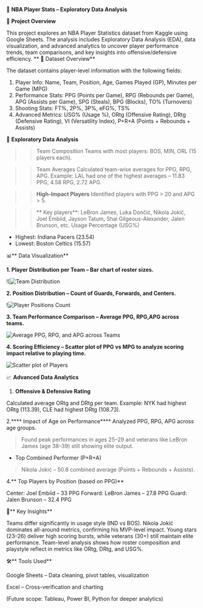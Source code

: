 🏀 **NBA Player Stats – Exploratory Data Analysis**

📌 **Project Overview**

This project explores an NBA Player Statistics dataset from Kaggle using Google Sheets. The analysis includes Exploratory Data Analysis (EDA), data visualization, and advanced analytics to uncover player performance trends, team comparisons, and key insights into offensive/defensive efficiency.
**
📂 Dataset Overview**

The dataset contains player-level information with the following fields:

1. Player Info: Name, Team, Position, Age, Games Played (GP), Minutes per Game (MPG)
2. Performance Stats: PPG (Points per Game), RPG (Rebounds per Game), APG (Assists per Game), SPG (Steals), BPG (Blocks), TO% (Turnovers)
3. Shooting Stats: FT%, 2P%, 3P%, eFG%, TS%
4. Advanced Metrics: USG% (Usage %), ORtg (Offensive Rating), DRtg (Defensive Rating), VI (Versatility Index), P+R+A (Points + Rebounds + Assists)

🔎 **Exploratory Data Analysis**

>> Team Composition
Teams with most players: BOS, MIN, ORL (15 players each).

>> Team Averages
Calculated team-wise averages for PPG, RPG, APG.
Example: LAL had one of the highest averages – 11.83 PPG, 4.58 RPG, 2.72 APG.

>> **High-Impact Players**
Identified players with PPG > 20 and APG > 5.

>>** Key players**: LeBron James, Luka Dončić, Nikola Jokić, Joel Embiid, Jayson Tatum, Shai Gilgeous-Alexander, Jalen Brunson, etc.
Usage Percentage (USG%)
* Highest: Indiana Pacers (23.54)
* Lowest: Boston Celtics (15.57)

📊** Data Visualization**

**1. Player Distribution per Team – Bar chart of roster sizes.**

![![Team Distribution](https://github.com/user-attachments/assets/3c1541f8-b8a5-4615-9577-c0b27a33d5b7)

**2. Position Distribution – Count of Guards, Forwards, and Centers.**

!![Player Positions Count](https://github.com/user-attachments/assets/d92cabe3-3122-4390-a7ad-76f37eff3008)


**3. Team Performance Comparison – Average PPG, RPG,APG across teams.**

![Average PPG, RPG, and APG across Teams](https://github.com/user-attachments/assets/683a0cfc-36b2-4007-b900-4bc00df76054)

**4. Scoring Efficiency – Scatter plot of PPG vs MPG to analyze scoring impact relative to playing time.**

![Scatter plot of Players](https://github.com/user-attachments/assets/4c263691-b6c8-4ffb-a0b0-157869b688c3)



📈 **Advanced Data Analytics**

1. **Offensive & Defensive Rating**

Calculated average ORtg and DRtg per team.
Example: NYK had highest ORtg (113.39), CLE had highest DRtg (108.73).

2.**** Impact of Age on Performance****
Analyzed PPG, RPG, APG across age groups.
> Found peak performances in ages 25–29 and veterans like LeBron James (age 38–39) still showing elite output.

* Top Combined Performer (P+R+A)
> Nikola Jokić – 50.8 combined average (Points + Rebounds + Assists).

4.** Top Players by Position (based on PPG)**

Center: Joel Embiid – 33 PPG
Forward: LeBron James – 27.8 PPG
Guard: Jalen Brunson – 32.4 PPG

🚀** Key Insights**

Teams differ significantly in usage style (IND vs BOS).
Nikola Jokić dominates all-around metrics, confirming his MVP-level impact.
Young stars (23–26) deliver high scoring bursts, while veterans (30+) still maintain elite performance.
Team-level analysis shows how roster composition and playstyle reflect in metrics like ORtg, DRtg, and USG%.

🛠️** Tools Used**

Google Sheets – Data cleaning, pivot tables, visualization

Excel – Cross-verification and charting

(Future scope: Tableau, Power BI, Python for deeper analytics)
